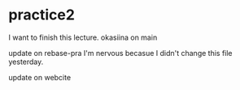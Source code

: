 # practice2

I want to finish this lecture.
okasiina on main

update on rebase-pra 
I'm nervous becasue I didn't change this file yesterday.

update on webcite
